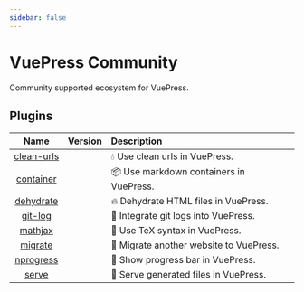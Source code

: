 ```yaml
---
sidebar: false
---
```


# VuePress Community

Community supported ecosystem for VuePress.

## Plugins

| Name | Version | Description |
|:-:|:-:|:- |
| [clean-urls](./plugins/clean-urls.md) | <NpmLink pkg="vuepress-plugin-clean-urls"/> | :droplet: Use clean urls in VuePress. |
| [container](./plugins/container.md) | <NpmLink pkg="vuepress-plugin-container"/> | :package: Use markdown containers in VuePress. |
| [dehydrate](./plugins/dehydrate.md) | <NpmLink pkg="vuepress-plugin-dehydrate"/> | :fire: Dehydrate HTML files in VuePress. |
| [git-log](./plugins/git-log.md) | <NpmLink pkg="vuepress-plugin-git-log"/> | :floppy_disk: Integrate git logs into VuePress. |
| [mathjax](./plugins/mathjax.md) | <NpmLink pkg="vuepress-plugin-mathjax"/> | :page_with_curl: Use TeX syntax in VuePress. |
| [migrate](./plugins/migrate.md) | <NpmLink pkg="vuepress-plugin-migrate"/> | :paw_prints: Migrate another website to VuePress. |
| [nprogress](./plugins/nprogress.md) | <NpmLink pkg="vuepress-plugin-nprogress"/> | :running: Show progress bar in VuePress. |
| [serve](./plugins/serve.md) | <NpmLink pkg="vuepress-plugin-serve"/> | :key: Serve generated files in VuePress. |
